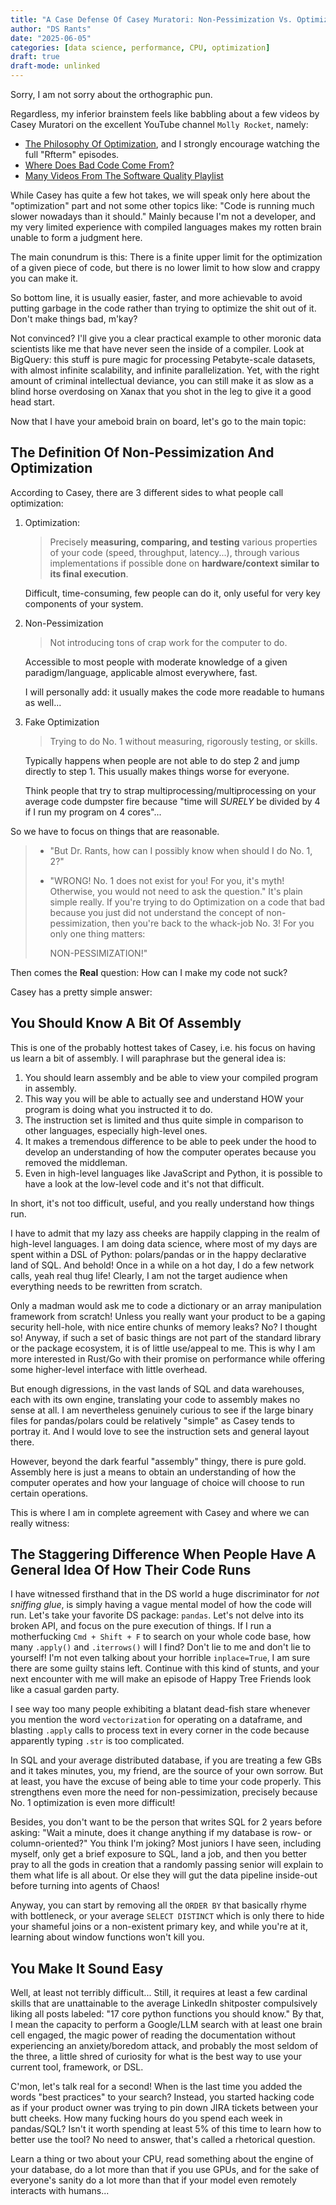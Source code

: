 ```yaml
---
title: "A Case Defense Of Casey Muratori: Non-Pessimization Vs. Optimization"
author: "DS Rants"
date: "2025-06-05"
categories: [data science, performance, CPU, optimization]
draft: true
draft-mode: unlinked
---
```


Sorry, I am not sorry about the orthographic pun.

Regardless, my inferior brainstem feels like babbling about a few videos by Casey Muratori on the excellent YouTube channel `Molly Rocket`, namely:

- [The Philosophy Of Optimization](https://www.youtube.com/watch?v=pgoetgxecw8), and I strongly encourage watching the full "Rfterm" episodes.
- [Where Does Bad Code Come From?](https://youtu.be/7YpFGkG-u1w?si=qVWfQ-WoOnT0sRmj)
- [Many Videos From The Software Quality Playlist](https://www.youtube.com/watch?v=Ge3aKEmZcqY&list=PLEMXAbCVnmY4JbNByvpgEzWsLRKVaF_pk)

While Casey has quite a few hot takes, we will speak only here about the "optimization" part and not some other topics like: "Code is running much slower nowadays than it should." Mainly because I'm not a developer, and my very limited experience with compiled languages makes my rotten brain unable to form a judgment here.

The main conundrum is this: There is a finite upper limit for the optimization of a given piece of code, but there is no lower limit to how slow and crappy you can make it.

So bottom line, it is usually easier, faster, and more achievable to avoid putting garbage in the code rather than trying to optimize the shit out of it. Don't make things bad, m'kay?

Not convinced? I'll give you a clear practical example to other moronic data scientists like me that have never seen the inside of a compiler.
Look at BigQuery: this stuff is pure magic for processing Petabyte-scale datasets, with almost infinite scalability, and infinite parallelization.
Yet, with the right amount of criminal intellectual deviance, you can still make it as slow as a blind horse overdosing on Xanax that you shot in the leg to give it a good head start.

Now that I have your ameboid brain on board, let's go to the main topic:

## The Definition Of Non-Pessimization And Optimization

According to Casey, there are 3 different sides to what people call optimization:

1. Optimization:

   > Precisely **measuring, comparing, and testing** various properties of your code (speed, throughput, latency...), through various implementations if possible done on **hardware/context similar to its final execution**.

   Difficult, time-consuming, few people can do it, only useful for very key components of your system.

2. Non-Pessimization

   > Not introducing tons of crap work for the computer to do.

   Accessible to most people with moderate knowledge of a given paradigm/language, applicable almost everywhere, fast.

   I will personally add: it usually makes the code more readable to humans as well...

3. Fake Optimization

   > Trying to do No. 1 without measuring, rigorously testing, or skills.

   Typically happens when people are not able to do step 2 and jump directly to step 1.
   This usually makes things worse for everyone.

   Think people that try to strap multiprocessing/multiprocessing on your average code dumpster fire because "time will _SURELY_ be divided by 4 if I run my program on 4 cores"...

So we have to focus on things that are reasonable.

> - "But Dr. Rants, how can I possibly know when should I do No. 1, 2?"
> - "WRONG! No. 1 does not exist for you! For you, it's myth! Otherwise, you would not need to ask the question."
>   It's plain simple really. If you're trying to do Optimization on a code that bad because you just did not understand the concept of non-pessimization, then you're back to the whack-job No. 3!
>   For you only one thing matters:
>
>   NON-PESSIMIZATION!"

Then comes the **Real** question: How can I make my code not suck?

Casey has a pretty simple answer:

## You Should Know A Bit Of Assembly

This is one of the probably hottest takes of Casey, i.e. his focus on having us learn a bit of assembly.
I will paraphrase but the general idea is:

1. You should learn assembly and be able to view your compiled program in assembly.
2. This way you will be able to actually see and understand HOW your program is doing what you instructed it to do.
3. The instruction set is limited and thus quite simple in comparison to other languages, especially high-level ones.
4. It makes a tremendous difference to be able to peek under the hood to develop an understanding of how the computer operates because you removed the middleman.
5. Even in high-level languages like JavaScript and Python, it is possible to have a look at the low-level code and it's not that difficult.

In short, it's not too difficult, useful, and you really understand how things run.

I have to admit that my lazy ass cheeks are happily clapping in the realm of high-level languages.
I am doing data science, where most of my days are spent within a DSL of Python: polars/pandas or in the happy declarative land of SQL.
And behold! Once in a while on a hot day, I do a few network calls, yeah real thug life!
Clearly, I am not the target audience when everything needs to be rewritten from scratch.

Only a madman would ask me to code a dictionary or an array manipulation framework from scratch!
Unless you really want your product to be a gaping security hell-hole, with nice entire chunks of memory leaks?
No? I thought so!
Anyway, if such a set of basic things are not part of the standard library or the package ecosystem, it is of little use/appeal to me.
This is why I am more interested in Rust/Go with their promise on performance while offering some higher-level interface with little overhead.

But enough digressions, in the vast lands of SQL and data warehouses, each with its own engine, translating your code to assembly makes no sense at all.
I am nevertheless genuinely curious to see if the large binary files for pandas/polars could be relatively "simple" as Casey tends to portray it.
And I would love to see the instruction sets and general layout there.

However, beyond the dark fearful "assembly" thingy, there is pure gold. Assembly here is just a means to obtain an understanding of how the computer operates and how your language of choice will choose to run certain operations.

This is where I am in complete agreement with Casey and where we can really witness:

## The Staggering Difference When People Have A General Idea Of How Their Code Runs

I have witnessed firsthand that in the DS world a huge discriminator for _not sniffing glue_, is simply having a vague mental model of how the code will run.
Let's take your favorite DS package: `pandas`.
Let's not delve into its broken API, and focus on the pure execution of things.
If I run a motherfucking `Cmd + Shift + F` to search on your whole code base, how many `.apply()` and `.iterrows()` will I find?
Don't lie to me and don't lie to yourself!
I'm not even talking about your horrible `inplace=True`, I am sure there are some guilty stains left.
Continue with this kind of stunts, and your next encounter with me will make an episode of Happy Tree Friends look like a casual garden party.

I see way too many people exhibiting a blatant dead-fish stare whenever you mention the word `vectorization` for operating on a dataframe, and blasting `.apply` calls to process text in every corner in the code because apparently typing `.str` is too complicated.

In SQL and your average distributed database, if you are treating a few GBs and it takes minutes, you, my friend, are the source of your own sorrow.
But at least, you have the excuse of being able to time your code properly.
This strengthens even more the need for non-pessimization, precisely because No. 1 optimization is even more difficult!

Besides, you don't want to be the person that writes SQL for 2 years before asking: "Wait a minute, does it change anything if my database is row- or column-oriented?"
You think I'm joking?
Most juniors I have seen, including myself, only get a brief exposure to SQL, land a job, and then you better pray to all the gods in creation that a randomly passing senior will explain to them what life is all about. Or else they will gut the data pipeline inside-out before turning into agents of Chaos!

Anyway, you can start by removing all the `ORDER BY` that basically rhyme with bottleneck, or your average `SELECT DISTINCT` which is only there to hide your shameful joins or a non-existent primary key, and while you're at it, learning about window functions won't kill you.

## You Make It Sound Easy

Well, at least not terribly difficult...
Still, it requires at least a few cardinal skills that are unattainable to the average LinkedIn shitposter compulsively liking all posts labeled: "17 core python functions you should know."
By that, I mean the capacity to perform a Google/LLM search with at least one brain cell engaged, the magic power of reading the documentation without experiencing an anxiety/boredom attack, and probably the most seldom of the three, a little shred of curiosity for what is the best way to use your current tool, framework, or DSL.

C'mon, let's talk real for a second!
When is the last time you added the words "best practices" to your search?
Instead, you started hacking code as if your product owner was trying to pin down JIRA tickets between your butt cheeks.
How many fucking hours do you spend each week in pandas/SQL?
Isn't it worth spending at least 5% of this time to learn how to better use the tool?
No need to answer, that's called a rhetorical question.

Learn a thing or two about your CPU, read something about the engine of your database, do a lot more than that if you use GPUs, and for the sake of everyone's sanity do a lot more than that if your model even remotely interacts with humans...

